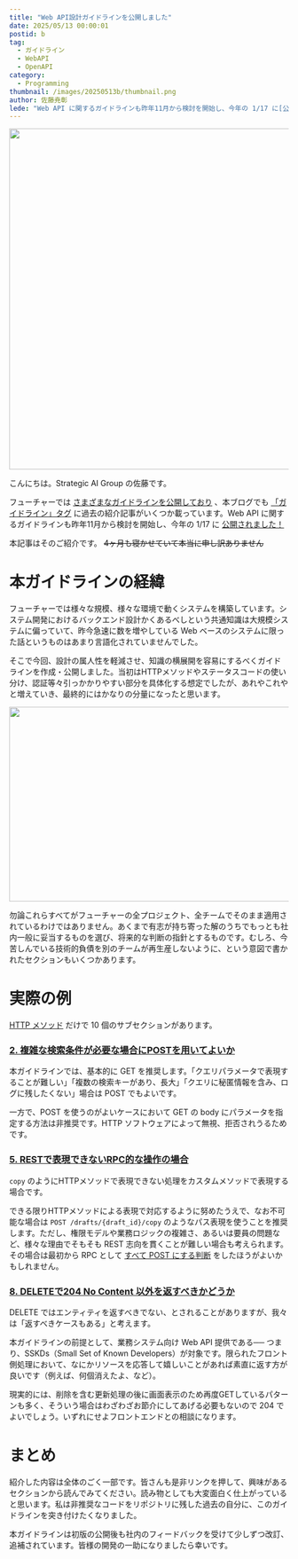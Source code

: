 ```yaml
---
title: "Web API設計ガイドラインを公開しました"
date: 2025/05/13 00:00:01
postid: b
tag:
  - ガイドライン
  - WebAPI
  - OpenAPI
category:
  - Programming
thumbnail: /images/20250513b/thumbnail.png
author: 佐藤尭彰
lede: "Web API に関するガイドラインも昨年11月から検討を開始し、今年の 1/17 に[公開されました！本記事はその紹介になります。 "
---
```

<a href="https://future-architect.github.io/arch-guidelines/documents/forWebAPI/web_api_guidelines.html">
<img src="/images/20250513b/image.png" alt="" width="1200" height="615" loading="lazy">
</a>

こんにちは。Strategic AI Group の佐藤です。

フューチャーでは [さまざまなガイドラインを公開しており](https://future-architect.github.io/arch-guidelines/) 、本ブログでも [「ガイドライン」タグ](/tags/%E3%82%AC%E3%82%A4%E3%83%89%E3%83%A9%E3%82%A4%E3%83%B3/) に過去の紹介記事がいくつか載っています。Web API に関するガイドラインも昨年11月から検討を開始し、今年の 1/17 に [公開されました！](https://future-architect.github.io/arch-guidelines/documents/forWebAPI/web_api_guidelines.html)

本記事はそのご紹介です。 ~~4ヶ月も寝かせていて本当に申し訳ありません~~

# 本ガイドラインの経緯

フューチャーでは様々な規模、様々な環境で動くシステムを構築しています。システム開発におけるバックエンド設計かくあるべしという共通知識は大規模システムに偏っていて、昨今急速に数を増やしている Web ベースのシステムに限った話というものはあまり言語化されていませんでした。

そこで今回、設計の属人性を軽減させ、知識の横展開を容易にするべくガイドラインを作成・公開しました。当初はHTTPメソッドやステータスコードの使い分け、認証等々引っかかりやすい部分を具体化する想定でしたが、あれやこれやと増えていき、最終的にはかなりの分量になったと思います。

<img src="/images/20250513b/image_2.png" alt="" width="1200" height="351" loading="lazy">

勿論これらすべてがフューチャーの全プロジェクト、全チームでそのまま適用されているわけではありません。あくまで有志が持ち寄った解のうちでもっとも社内一般に妥当するものを選び、将来的な判断の指針とするものです。むしろ、今苦しんでいる技術的負債を別のチームが再生産しないように、という意図で書かれたセクションもいくつかあります。

# 実際の例

[HTTP メソッド](https://future-architect.github.io/arch-guidelines/documents/forWebAPI/web_api_guidelines.html#http%E3%83%A1%E3%82%BD%E3%83%83%E3%83%88%E3%82%99) だけで 10 個のサブセクションがあります。

### [2. 複雑な検索条件が必要な場合にPOSTを用いてよいか](https://future-architect.github.io/arch-guidelines/documents/forWebAPI/web_api_guidelines.html#%E8%A4%87%E9%9B%91%E3%81%AA%E6%A4%9C%E7%B4%A2%E6%9D%A1%E4%BB%B6%E3%81%8B%E3%82%99%E5%BF%85%E8%A6%81%E3%81%AA%E5%A0%B4%E5%90%88%E3%81%ABpost%E3%82%92%E7%94%A8%E3%81%84%E3%81%A6%E3%82%88%E3%81%84%E3%81%8B)

本ガイドラインでは、基本的に GET を推奨します。「クエリパラメータで表現することが難しい」「複数の検索キーがあり、長大」「クエリに秘匿情報を含み、ログに残したくない」場合は POST でもよいです。

一方で、POST を使うのがよいケースにおいて GET の body にパラメータを指定する方法は非推奨です。HTTP ソフトウェアによって無視、拒否されうるためです。

### [5. RESTで表現できないRPC的な操作の場合](https://future-architect.github.io/arch-guidelines/documents/forWebAPI/web_api_guidelines.html#rest%E3%81%A6%E3%82%99%E8%A1%A8%E7%8F%BE%E3%81%A6%E3%82%99%E3%81%8D%E3%81%AA%E3%81%84rpc%E7%9A%84%E3%81%AA%E6%93%8D%E4%BD%9C%E3%81%AE%E5%A0%B4%E5%90%88)

`copy` のようにHTTPメソッドで表現できない処理をカスタムメソッドで表現する場合です。

できる限りHTTPメソッドによる表現で対応するように努めたうえで、なお不可能な場合は `POST /drafts/{draft_id}/copy` のようなパス表現を使うことを推奨します。ただし、権限モデルや業務ロジックの複雑さ、あるいは要員の問題など、様々な理由でそもそも REST 志向を貫くことが難しい場合も考えられます。その場合は最初から RPC として [すべて POST にする判断](https://future-architect.github.io/arch-guidelines/documents/forWebAPI/web_api_guidelines.html#%E5%85%A8%E3%81%A6post%E3%83%A1%E3%82%BD%E3%83%83%E3%83%88%E3%82%99%E3%81%AB%E7%B5%B1%E4%B8%80%E3%81%99%E3%82%8B%E8%A8%AD%E8%A8%88%E5%88%A4%E6%96%AD) をしたほうがよいかもしれません。

### [8. DELETEで204 No Content 以外を返すべきかどうか](https://future-architect.github.io/arch-guidelines/documents/forWebAPI/web_api_guidelines.html#delete%E3%81%A6%E3%82%99204-no-content-%E4%BB%A5%E5%A4%96%E3%82%92%E8%BF%94%E3%81%99%E3%81%B8%E3%82%99%E3%81%8D%E3%81%8B%E3%81%A8%E3%82%99%E3%81%86%E3%81%8B)

DELETE ではエンティティを返すべきでない、とされることがありますが、我々は「返すべきケースもある」と考えます。

本ガイドラインの前提として、業務システム向け Web API 提供である── つまり、SSKDs（Small Set of Known Developers）が対象です。限られたフロント側処理において、なにかリソースを応答して嬉しいことがあれば素直に返す方が良いです（例えば、何個消えたよ、など）。

現実的には、削除を含む更新処理の後に画面表示のため再度GETしているパターンも多く、そういう場合はわざわざお節介にしてあげる必要もないので 204 でよいでしょう。いずれにせよフロントエンドとの相談になります。

# まとめ

紹介した内容は全体のごく一部です。皆さんも是非リンクを押して、興味があるセクションから読んでみてください。読み物としても大変面白く仕上がっていると思います。私は非推奨なコードをリポジトリに残した過去の自分に、このガイドラインを突き付けたくなりました。

本ガイドラインは初版の公開後も社内のフィードバックを受けて少しずつ改訂、追補されています。皆様の開発の一助になりましたら幸いです。
